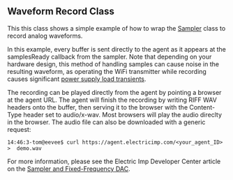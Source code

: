 ## Waveform Record Class
This this class shows a simple example of how to wrap the [Sampler](http://electricimp.com/docs/api/hardware/sampler/) class to record analog waveforms. 

In this example, every buffer is sent directly to the agent as it appears at the samplesReady callback from the sampler. Note that depending on your hardware design, this method of handling samples can cause noise in the resulting waveform, as operating the WiFi transmitter while recording causes significant [power supply load transients](http://electricimp.com/docs/resources/designing_analog_hw).

The recording can be played directly from the agent by pointing a browser at the agent URL. The agent will finish the recording by writing RIFF WAV headers onto the buffer, then serving it to the browser with the Content-Type header set to audio/x-wav. Most browsers will play the audio direclty in the browser. The audio file can also be downloaded with a generic request:

```
14:46:3-tom@eevee$ curl https://agent.electricimp.com/<your_agent_ID>  >  demo.wav
```

For more information, please see the Electric Imp Developer Center article on the [Sampler and Fixed-Frequency DAC](http://electricimp.com/docs/resources/sampler_ffd/).